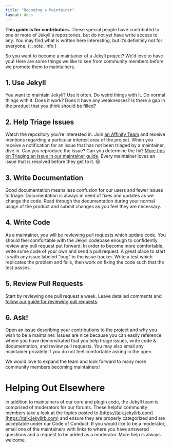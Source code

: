 ```yaml
---
title: "Becoming a Maintainer"
layout: docs
---
```


**This guide is for contributors.** These special people have contributed to one or more of Jekyll's repositories, but do not yet have write access to any. You may find what is written here interesting, but it’s definitely not for everyone.
{: .note .info }

So you want to become a maintainer of a Jekyll project? We'd love to have you! Here are some things we like to see from community members before we promote them to maintainers.

## 1. Use Jekyll

You want to maintain Jekyll? Use it often. Do weird things with it. Do normal things with it. Does it work? Does it have any weaknesses? Is there a gap in the product that you think should be filled?

## 2. Help Triage Issues

Watch the repository you're interested in. Join [an Affinity Team](https://teams.jekyllrb.com) and receive mentions regarding a particular interest area of the project. When you receive a notification for an issue that has not been triaged by a maintainer, dive in. Can you reproduce the issue? Can you determine the fix? [More tips on Triaging an Issue in our maintainer guide](../triaging-an-issue). Every maintainer loves an issue that is resolved before they get to it. :smiley:

## 3. Write Documentation

Good documentation means less confusion for our users and fewer issues to triage. Documentation is always in need of fixes and updates as we change the code. Read through the documentation during your normal usage of the product and submit changes as you feel they are necessary.

## 4. Write Code

As a maintainer, you will be reviewing pull requests which update code. You should feel comfortable with the Jekyll codebase enough to confidently review any pull request put forward. In order to become more comfortable, write some code of your own and send a pull request. A great place to start is with any issue labeled "bug" in the issue tracker. Write a test which replicates the problem and fails, then work on fixing the code such that the test passes.

## 5. Review Pull Requests

Start by reviewing one pull request a week. Leave detailed comments and [follow our guide for reviewing pull requests](../reviewing-a-pull-request).

## 6. Ask!

Open an issue describing your contributions to the project and why you wish to be a maintainer. Issues are nice because you can easily reference where you have demonstrated that you help triage issues, write code & documentation, and review pull requests. You may also email any maintainer privately if you do not feel comfortable asking in the open.

We would love to expand the team and look forward to many more community members becoming maintainers!

# Helping Out Elsewhere

In addition to maintainers of our core and plugin code, the Jekyll team is comprised of moderators for our forums. These helpful community members take a look at the topics posted to [https://talk.jekyllrb.com](https://talk.jekyllrb.com) and ensure they are properly categorized and are acceptable under our Code of Conduct. If you would like to be a moderator, email one of the maintainers with links to where you have answered questions and a request to be added as a moderator. More help is always welcome.
